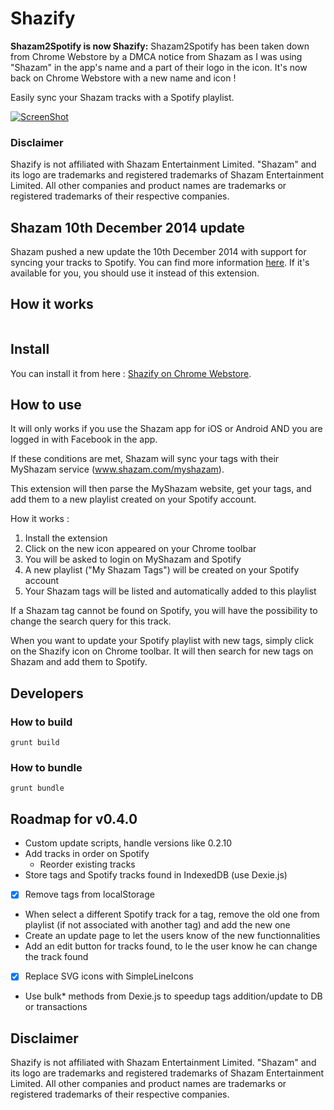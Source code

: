 Shazify
=====================

**Shazam2Spotify is now Shazify:** Shazam2Spotify has been taken down from Chrome Webstore by a DMCA notice from Shazam as I was using "Shazam" in the app's name and a part of their logo in the icon. It's now back on Chrome Webstore with a new name and icon !

Easily sync your Shazam tracks with a Spotify playlist.

[![ScreenShot](https://raw.githubusercontent.com/leeroybrun/chrome-shazify/master/promo_1400x560.png)](http://youtu.be/Zi1VRJqEI0Q)

### Disclaimer

Shazify is not affiliated with Shazam Entertainment Limited. "Shazam" and its logo are trademarks and registered trademarks of Shazam Entertainment Limited. All other companies and product names are trademarks or registered trademarks of their respective companies.

## Shazam 10th December 2014 update
Shazam pushed a new update the 10th December 2014 with support for syncing your tracks to Spotify. You can find more information [here](https://support.shazam.com/hc/en-us/articles/202911263-Latest-Update-Information-What-s-new-). If it's available for you, you should use it instead of this extension.

## How it works

<p align="center"><a href="https://www.youtube.com/watch?v=Zi1VRJqEI0Q"><img src="https://raw.githubusercontent.com/leeroybrun/chrome-shazify/master/video_screenshot.png" alt=""/></a></p>

## Install

You can install it from here : [Shazify on Chrome Webstore](https://chrome.google.com/webstore/detail/shazify/ncdhendbhjlcnboihkbjjldcndoebhan).

## How to use

It will only works if you use the Shazam app for iOS or Android AND you are logged in with Facebook in the app.

If these conditions are met, Shazam will sync your tags with their MyShazam service (www.shazam.com/myshazam).

This extension will then parse the MyShazam website, get your tags, and add them to a new playlist created on your Spotify account.

How it works :

1. Install the extension
2. Click on the new icon appeared on your Chrome toolbar
3. You will be asked to login on MyShazam and Spotify
4. A new playlist ("My Shazam Tags") will be created on your Spotify account
5. Your Shazam tags will be listed and automatically added to this playlist

If a Shazam tag cannot be found on Spotify, you will have the possibility to change the search query for this track.

When you want to update your Spotify playlist with new tags, simply click on the Shazify icon on Chrome toolbar. It will then search for new tags on Shazam and add them to Spotify.

## Developers

### How to build

```
grunt build
```

### How to bundle

```
grunt bundle
```

## Roadmap for v0.4.0

- Custom update scripts, handle versions like 0.2.10
- Add tracks in order on Spotify
    - Reorder existing tracks
- Store tags and Spotify tracks found in IndexedDB (use Dexie.js)
- [x] Remove tags from localStorage
- When select a different Spotify track for a tag, remove the old one from playlist (if not associated with another tag) and add the new one
- Create an update page to let the users know of the new functionnalities
- Add an edit button for tracks found, to le the user know he can change the track found
- [x] Replace SVG icons with SimpleLineIcons
- Use bulk* methods from Dexie.js to speedup tags addition/update to DB or transactions

## Disclaimer

Shazify is not affiliated with Shazam Entertainment Limited.
"Shazam" and its logo are trademarks and registered trademarks of Shazam Entertainment Limited.
All other companies and product names are trademarks or registered trademarks of their respective companies.

